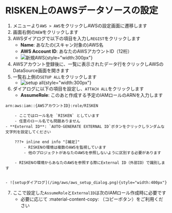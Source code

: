 # RISKEN上のAWSデータソースの設定

1. メニューより`AWS > AWS`をクリックしAWSの設定画面に遷移します
2. 画面右側の`NEW`をクリックします
3. AWSダイアログで以下の項目を入力し`REGIST`をクリックします
    - **Name**: あなたの(スキャン対象の)AWS名
    - **AWS Account ID**: あなたのAWSアカウントID（12桁）
    - ![新規AWS](/img/aws/aws_new_account.png){style="width:300px"}
4. AWSアカウント登録後に、一覧に表示されたデータ行をクリックしAWSのDataSource画面を開きます
5. 一覧右上側の`SETUP ALL`をクリックします
    - ![setup all](/img/aws/aws_setup_btn.png){style="width:300px"}
6. ダイアログに以下の項目を設定し、`ATTACH ALL`をクリックします
    - **AssumeRole**: このあと作成する予定のIAMロールのARNを入力します
```
arn:aws:iam::{AWSアカウントID}:role/RISKEN
```
        - ここではロール名を `RISKEN` としています
        - 任意のロール名でも問題ありません
    - **External ID**: `AUTO-GENERATE EXTERNAL ID`ボタンをクリックしランダムな文字列を設定してください

        ???+ inline end info "[補足]"
            - RISKENの環境は複数のAWSを監視しています
            - 他のプロジェクトがあなたのAWSを参照しないように区別する必要があります

        - RISKENの環境からあなたのAWSを参照する際にExternal ID（外部ID）で識別します


    - ![setupダイアログ](/img/aws/aws_setup_dialog.png){style="width:400px"}
7. ここで設定した`AssumeRole`と`ExternalID`は次のIAMロール作成時に必要です
    - 必要に応じて :material-content-copy: （コピーボタン）をご利用ください
